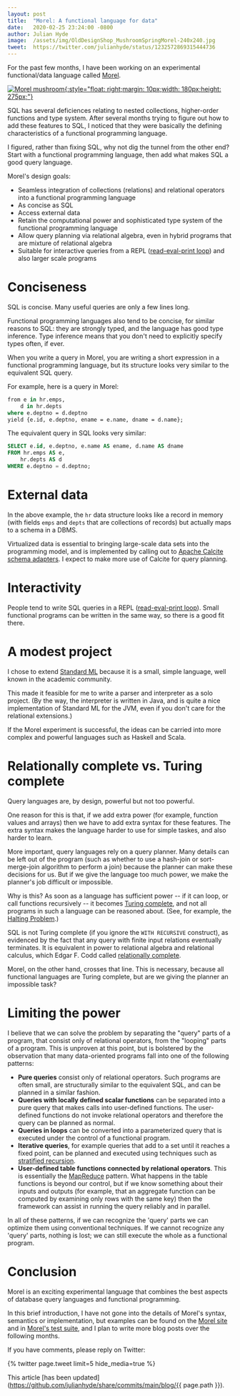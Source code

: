```yaml
---
layout: post
title:  "Morel: A functional language for data"
date:   2020-02-25 23:24:00 -0800
author: Julian Hyde
image:  /assets/img/OldDesignShop_MushroomSpringMorel-240x240.jpg
tweet:  https://twitter.com/julianhyde/status/1232572869315444736
---
```


For the past few months, I have been working on an experimental
functional/data language called
[Morel](https://github.com/hydromatic/morel).

[![Morel mushroom](/assets/img/OldDesignShop_MushroomSpringMorel-180x275.jpg "Morel mushroom (credit: OldDesignShop.com)"){:style="float: right;margin: 10px;width: 180px;height: 275px;"}](https://olddesignshop.com/wp-content/uploads/2015/03/OldDesignShop_MushroomSpringMorel-670x1024.jpg)

SQL has several deficiences relating to nested collections,
higher-order functions and type system. After several months trying to
figure out how to add these features to SQL, I noticed that they were
basically the defining characteristics of a functional programming
language.

I figured, rather than fixing SQL, why not dig the tunnel from the
other end?  Start with a functional programming language, then add what
makes SQL a good query language.

Morel's design goals:

* Seamless integration of collections (relations) and relational
  operators into a functional programming language
* As concise as SQL
* Access external data
* Retain the computational power and sophisticated type system of the
  functional programming language
* Allow query planning via relational algebra, even in hybrid programs
  that are mixture of relational algebra
* Suitable for interactive queries from a REPL
  ([read-eval-print loop](https://en.wikipedia.org/wiki/Read%E2%80%93eval%E2%80%93print_loop))
  and also larger scale programs

# Conciseness

SQL is concise. Many useful queries are only a few lines long.

Functional programming languages also tend to be concise, for similar
reasons to SQL: they are strongly typed, and the language has good
type inference. Type inference means that you don't need to explicitly
specify types often, if ever.

When you write a query in Morel, you are writing a short expression in
a functional programming language, but its structure looks very
similar to the equivalent SQL query.

For example, here is a query in Morel:

```sml
from e in hr.emps,
    d in hr.depts
where e.deptno = d.deptno
yield {e.id, e.deptno, ename = e.name, dname = d.name};
```

The equivalent query in SQL looks very similar:

```sql
SELECT e.id, e.deptno, e.name AS ename, d.name AS dname
FROM hr.emps AS e,
    hr.depts AS d
WHERE e.deptno = d.deptno;
```

# External data

In the above example, the `hr` data structure looks like a record in
memory (with fields `emps` and `depts` that are collections of
records) but actually maps to a schema in a DBMS.

Virtualized data is essential to bringing large-scale data sets into
the programming model, and is implemented by calling out to
[Apache Calcite schema adapters](https://calcite.apache.org/docs/adapter.html).
I expect to make more use of Calcite for query planning.

# Interactivity

People tend to write SQL queries in a REPL
([read-eval-print loop](https://en.wikipedia.org/wiki/Read%E2%80%93eval%E2%80%93print_loop)).
Small functional programs can be written in the same way, so there is
a good fit there.

# A modest project

I chose to extend
[Standard ML](https://en.wikipedia.org/wiki/Standard_ML) because it is
a small, simple language, well known in the academic community.

This made it feasible for me to write a parser and interpreter as a
solo project. (By the way, the interpreter is written in Java, and is
quite a nice implementation of Standard ML for the JVM, even if you
don't care for the relational extensions.)

If the Morel experiment is successful, the ideas can be carried into
more complex and powerful languages such as Haskell and Scala.

# Relationally complete vs. Turing complete

Query languages are, by design, powerful but not too powerful.

One reason for this is that, if we add extra power (for example,
function values and arrays) then we have to add extra syntax for these
features. The extra syntax makes the language harder to use for simple
taskes, and also harder to learn.

More important, query languages rely on a query planner.  Many details
can be left out of the program (such as whether to use a hash-join or
sort-merge-join algorithm to perform a join) because the planner can
make these decisions for us.  But if we give the language too much
power, we make the planner's job difficult or impossible.

Why is this? As soon as a language has sufficient power -- if it can loop,
or call functions recursively -- it becomes
[Turing complete](https://en.wikipedia.org/wiki/Turing_completeness),
and not all programs in such a language can be reasoned about. (See,
for example, the
[Halting Problem](https://en.wikipedia.org/wiki/Halting_problem).)

SQL is not Turing complete (if you ignore the `WITH RECURSIVE`
construct), as evidenced by the fact that any query with finite input
relations eventually terminates. It is equivalent in power to
relational algebra and relational calculus, which Edgar F. Codd called
[relationally complete](https://en.wikipedia.org/wiki/Codd%27s_theorem).

Morel, on the other hand, crosses that line. This is necessary,
because all functional languages are Turing complete, but are we
giving the planner an impossible task?

# Limiting the power

I believe that we can solve the problem by separating the "query"
parts of a program, that consist only of relational operators, from
the "looping" parts of a program. This is unproven at this point, but
is bolstered by the observation that many data-oriented programs fall
into one of the following patterns:

* **Pure queries** consist only of relational operators. Such programs
  are often small, are structurally similar to the equivalent SQL, and
  can be planned in a similar fashion.
* **Queries with locally defined scalar functions** can be separated
  into a pure query that makes calls into user-defined functions. The
  user-defined functions do not invoke relational operators and
  therefore the query can be planned as normal.
* **Queries in loops** can be converted into a parameterized query
  that is executed under the control of a functional program.
* **Iterative queries**, for example queries that add to a set until
  it reaches a fixed point, can be planned and executed using
  techniques such as
  [stratified recursion](http://infolab.stanford.edu/~ullman/fcdb/spr99/lec13.pdf).
* **User-defined table functions connected by relational
  operators**. This is essentially the
  [MapReduce](https://en.wikipedia.org/wiki/MapReduce) pattern.  What
  happens in the table functions is beyond our control, but if we know
  something about their inputs and outputs (for example, that an
  aggregate function can be computed by examining only rows with the
  same key) then the framework can assist in running the query
  reliably and in parallel.

In all of these patterns, if we can recognize the 'query' parts we can
optimize them using conventional techniques. If we cannot recognize
any 'query' parts, nothing is lost; we can still execute the whole as
a functional program.

# Conclusion

Morel is an exciting experimental language that combines the best
aspects of database query languages and functional programming.

In this brief introduction, I have not gone into the details of
Morel's syntax, semantics or implementation, but examples can be found
on the
[Morel site](https://github.com/hydromatic/morel/blob/main/README.md)
and in
[Morel's test suite](https://github.com/hydromatic/morel/tree/main/src/test/resources/script),
and I plan to write more blog posts over the following months.

If you have comments, please reply on Twitter:

<div data_dnt="true">
{% twitter page.tweet limit=5 hide_media=true %}
</div>

This article
[has been updated](https://github.com/julianhyde/share/commits/main/blog/{{ page.path }}).
